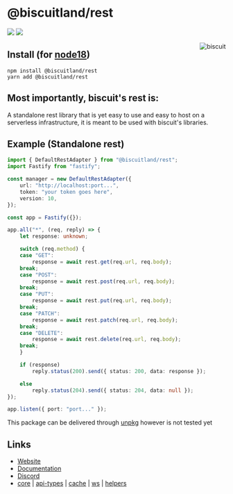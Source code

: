 # @biscuitland/rest
[<img src="https://img.shields.io/badge/GitHub-100000?style=for-the-badge&logo=github&logoColor=white">](https://github.com/oasisjs/biscuit)
[<img src="https://img.shields.io/badge/Discord-5865F2?style=for-the-badge&logo=discord&logoColor=white">](https://discord.gg/XNw2RZFzaP)

<img align="right" src="https://raw.githubusercontent.com/oasisjs/biscuit/main/assets/icon.svg" alt="biscuit"/>

## Install (for [node18](https://nodejs.org/en/download/))

```sh-session
npm install @biscuitland/rest
yarn add @biscuitland/rest
```

## Most importantly, biscuit's rest is:
A standalone rest library that is yet easy to use and easy to host on a serverless infrastructure, it is meant to be used with biscuit's libraries.

## Example (Standalone rest)
```ts
import { DefaultRestAdapter } from "@biscuitland/rest";
import Fastify from "fastify";

const manager = new DefaultRestAdapter({
    url: "http://localhost:port...",
    token: "your token goes here",
    version: 10,
});

const app = Fastify({});

app.all("*", (req, reply) => {
    let response: unknown;

    switch (req.method) {
    case "GET":
        response = await rest.get(req.url, req.body);
    break;
    case "POST":
        response = await rest.post(req.url, req.body);
    break;
    case "PUT":
        response = await rest.put(req.url, req.body);
    break;
    case "PATCH":
        response = await rest.patch(req.url, req.body);
    break;
    case "DELETE":
        response = await rest.delete(req.url, req.body);
    break;
    }

    if (response)
        reply.status(200).send({ status: 200, data: response });

    else
        reply.status(204).send({ status: 204, data: null });
});

app.listen({ port: "port..." });
```

This package can be delivered through [unpkg](https://unpkg.com/) however is not tested yet

## Links
* [Website](https://biscuitjs.com/)
* [Documentation](https://docs.biscuitjs.com/)
* [Discord](https://discord.gg/XNw2RZFzaP) 
* [core](https://www.npmjs.com/package/@biscuitland/core) | [api-types](https://www.npmjs.com/package/@biscuitland/api-types) | [cache](https://www.npmjs.com/package/@biscuitland/cache) | [ws](https://www.npmjs.com/package/@biscuitland/ws) | [helpers](https://www.npmjs.com/package/@biscuitland/helpers)